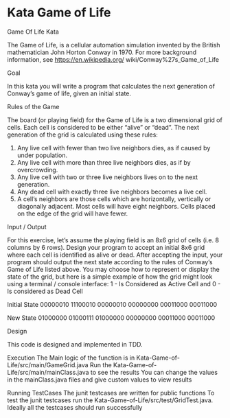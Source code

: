 # Kata Game of Life

Game Of Life Kata

The Game of Life, is a cellular automation simulation invented by the British mathematician
John Horton Conway in 1970. For more background information, see https://en.wikipedia.org/
wiki/Conway%27s_Game_of_Life

Goal

In this kata you will write a program that calculates the next generation of Conway’s game of
life, given an initial state.

Rules of the Game

The board (or playing field) for the Game of Life is a two dimensional grid of cells. Each cell is
considered to be either “alive” or “dead”. The next generation of the grid is calculated using
these rules:
1. Any live cell with fewer than two live neighbors dies, as if caused by under
population.
2. Any live cell with more than three live neighbors dies, as if by overcrowding.
3. Any live cell with two or three live neighbors lives on to the next generation.
4. Any dead cell with exactly three live neighbors becomes a live cell.
5. A cell’s neighbors are those cells which are horizontally, vertically or
diagonally adjacent. Most cells will have eight neighbors. Cells placed on the
edge of the grid will have fewer.

Input / Output

For this exercise, let’s assume the playing field is an 8x6 grid of cells (i.e. 8 columns by 6 rows).
Design your program to accept an initial 8x6 grid where each cell is identified as alive or dead.
After accepting the input, your program should output the next state according to the rules of
Conway’s Game of Life listed above. You may choose how to represent or display the state of
the grid, but here is a simple example of how the grid might look using a terminal / console
interface:
1 - Is Considered as Active Cell and 
0 - Is considered as Dead Cell 

Initial State
00000010
11100010
00000010
00000000
00011000
00011000

New State
01000000
01000111
01000000
00000000
00011000
00011000


Design

This code is designed and implemented in TDD.

Execution
The Main logic of the function is in Kata-Game-of-Life/src/main/GameGrid.java
Run the Kata-Game-of-Life/src/main/mainClass.java to see the results 
You can change the values in the mainClass.java files and give custom values to view results 

Running TestCases
The junit testcases are written for public functions 
To test the junit testcases run the Kata-Game-of-Life/src/test/GridTest.java. Ideally all the testcases should run successfully

